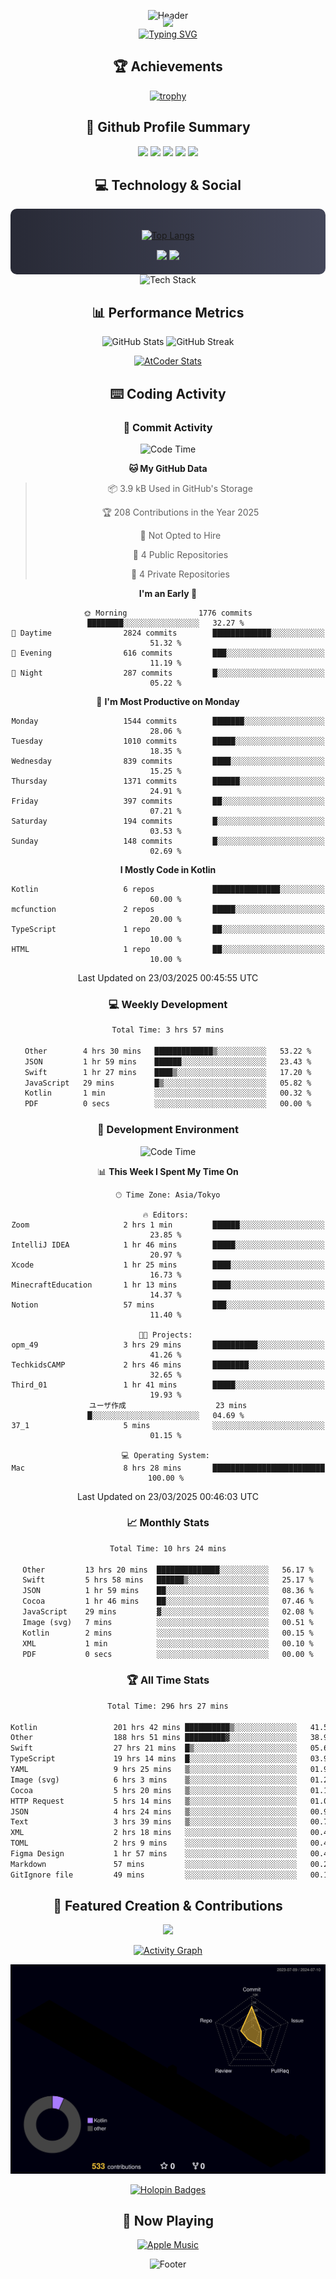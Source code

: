 <div align="center">
  
![Header](https://capsule-render.vercel.app/api?type=waving&color=gradient&customColorList=12&height=300&section=header&text=Welcome%20to%20Batapii's%20Universe&fontSize=50&animation=fadeIn&fontAlignY=40&desc=Android%20Developer%20|%20Kotlin%20LOVE%20)

<div style="margin-top: -20px;">
  <img src="https://readme-typing-svg.herokuapp.com/?lines=Crafting+Android+Experiences;Building+Tomorrow's+Apps+Today;Always+Learning,+Always+Growing&font=Fira%20Code&center=true&width=440&height=45&color=f75c7e&vCenter=true&size=22&pause=1000">
</div>

<a href="https://git.io/typing-svg">
  <img src="https://readme-typing-svg.demolab.com?font=Fira+Code&weight=600&size=28&duration=4000&pause=1000&center=true&vCenter=true&width=800&lines=Hey+there!+I'm+Batapii+%F0%9F%91%8B;Android+Developer+from+Japan+%F0%9F%87%AF%F0%9F%87%B5" alt="Typing SVG" />
</a>

## 🏆 Achievements

[![trophy](https://github-profile-trophy.vercel.app/?username=batapii&theme=onestar&no-frame=true&no-bg=true&column=8&rank=SECRET,SSS,SS,S,AAA,AA,A,B,C,?&margin-w=10&margin-h=10)](https://github.com/ryo-ma/github-profile-trophy)

## 🎯 Github Profile Summary

<div align="center">
  <img src="http://github-profile-summary-cards.vercel.app/api/cards/profile-details?username=batapii&theme=radical" />
  <img src="http://github-profile-summary-cards.vercel.app/api/cards/repos-per-language?username=batapii&theme=radical" />
  <img src="http://github-profile-summary-cards.vercel.app/api/cards/most-commit-language?username=batapii&theme=radical" />
  <img src="http://github-profile-summary-cards.vercel.app/api/cards/stats?username=batapii&theme=radical" />
  <img src="http://github-profile-summary-cards.vercel.app/api/cards/productive-time?username=batapii&theme=radical" />
</div>

## 💻 Technology & Social

<div align="center" style="background: linear-gradient(to right, #282A36, #44475A); padding: 20px; border-radius: 10px;">

[![Top Langs](https://github-readme-stats.vercel.app/api/top-langs/?username=batapii
)](https://github.com/anuraghazra/github-readme-stats)

<div style="margin-top: 15px">
<a href="https://github.com/batapii"><img src="https://img.shields.io/github/followers/batapii?style=for-the-badge&logo=github&label=Follow&color=ff6e96&labelColor=282A36"/></a>
<a href="https://twitter.com/batapii3939"><img src="https://img.shields.io/twitter/follow/batapii?style=for-the-badge&logo=twitter&color=1DA1F2&labelColor=282A36&label= Twitter"/></a>
</div>

</div>

<div align="center">
<img src="https://github-readme-tech-stack.vercel.app/api/cards?title=Tech+Stack&align=center&titleAlign=center&fontSize=20&lineHeight=10&lineCount=4&theme=github_dark&width=800&bg=%230D1117&badge=%23161B22&border=%2321262D&titleColor=%2358A6FF&line1=kotlin%2Ckotlin%2C0095D5%3Bandroid%2Candroid%2C00ff00%3Bjetpackcompose%2Cjetpack%2C4285F4%3B&line2=swift%2Cswift%2CFA7343%3Bfirebase%2Cfirebase%2CFFCA28%3Bgithub%2Cgithub%2C181717%3B&line3=typescript%2Ctypescript%2C3178C6%3Bgraphql%2Cgraphql%2CE10098%3Bsupabase%2Csupabase%2C3FCF8E%3B&line4=gradle%2Cgradle%2C02303A%3Bgitkraken%2Cgitkraken%2C179287%3Bpostman%2Cpostman%2CFF6C37%3B" alt="Tech Stack" />
</div>



## 📊 Performance Metrics

<div align="center">

![GitHub Stats](https://github-readme-stats.vercel.app/api?username=batapii&show_icons=true&theme=radical&hide_border=true&bg_color=0D1117)
![GitHub Streak](https://github-readme-streak-stats.herokuapp.com/?user=batapii&theme=radical&hide_border=true&background=0D1117)

[![AtCoder Stats](https://atcoder-readme-stats.vercel.app/stats/batapii3939?theme=dark&show_history=5&width=495)](https://github.com/iwbc-mzk/atcoder-readme-stats)

</div>

## ⌨️ Coding Activity

### 🌟 Commit Activity
<!--START_SECTION:commit-stats-->
![Code Time](http://img.shields.io/badge/Code%20Time-485%20hrs%2019%20mins-blue)

**🐱 My GitHub Data** 

> 📦 3.9 kB Used in GitHub's Storage 
 > 
> 🏆 208 Contributions in the Year 2025
 > 
> 🚫 Not Opted to Hire
 > 
> 📜 4 Public Repositories 
 > 
> 🔑 4 Private Repositories 
 > 
**I'm an Early 🐤** 

```text
🌞 Morning                1776 commits        ████████░░░░░░░░░░░░░░░░░   32.27 % 
🌆 Daytime                2824 commits        █████████████░░░░░░░░░░░░   51.32 % 
🌃 Evening                616 commits         ███░░░░░░░░░░░░░░░░░░░░░░   11.19 % 
🌙 Night                  287 commits         █░░░░░░░░░░░░░░░░░░░░░░░░   05.22 % 
```
📅 **I'm Most Productive on Monday** 

```text
Monday                   1544 commits        ███████░░░░░░░░░░░░░░░░░░   28.06 % 
Tuesday                  1010 commits        █████░░░░░░░░░░░░░░░░░░░░   18.35 % 
Wednesday                839 commits         ████░░░░░░░░░░░░░░░░░░░░░   15.25 % 
Thursday                 1371 commits        ██████░░░░░░░░░░░░░░░░░░░   24.91 % 
Friday                   397 commits         ██░░░░░░░░░░░░░░░░░░░░░░░   07.21 % 
Saturday                 194 commits         █░░░░░░░░░░░░░░░░░░░░░░░░   03.53 % 
Sunday                   148 commits         █░░░░░░░░░░░░░░░░░░░░░░░░   02.69 % 
```


**I Mostly Code in Kotlin** 

```text
Kotlin                   6 repos             ███████████████░░░░░░░░░░   60.00 % 
mcfunction               2 repos             █████░░░░░░░░░░░░░░░░░░░░   20.00 % 
TypeScript               1 repo              ██░░░░░░░░░░░░░░░░░░░░░░░   10.00 % 
HTML                     1 repo              ██░░░░░░░░░░░░░░░░░░░░░░░   10.00 % 
```




 Last Updated on 23/03/2025 00:45:55 UTC
<!--END_SECTION:commit-stats-->

### 💻 Weekly Development
<!--START_SECTION:wakatime-->

```txt
Total Time: 3 hrs 57 mins

Other        4 hrs 30 mins   █████████████▒░░░░░░░░░░░   53.22 %
JSON         1 hr 59 mins    ██████░░░░░░░░░░░░░░░░░░░   23.43 %
Swift        1 hr 27 mins    ████▒░░░░░░░░░░░░░░░░░░░░   17.20 %
JavaScript   29 mins         █▒░░░░░░░░░░░░░░░░░░░░░░░   05.82 %
Kotlin       1 min           ░░░░░░░░░░░░░░░░░░░░░░░░░   00.32 %
PDF          0 secs          ░░░░░░░░░░░░░░░░░░░░░░░░░   00.00 %
```

<!--END_SECTION:wakatime-->

### 🔨 Development Environment
<!--START_SECTION:dev-stats-->
![Code Time](http://img.shields.io/badge/Code%20Time-485%20hrs%2019%20mins-blue)

📊 **This Week I Spent My Time On** 

```text
🕑︎ Time Zone: Asia/Tokyo

🔥 Editors: 
Zoom                     2 hrs 1 min         ██████░░░░░░░░░░░░░░░░░░░   23.85 % 
IntelliJ IDEA            1 hr 46 mins        █████░░░░░░░░░░░░░░░░░░░░   20.97 % 
Xcode                    1 hr 25 mins        ████░░░░░░░░░░░░░░░░░░░░░   16.73 % 
MinecraftEducation       1 hr 13 mins        ████░░░░░░░░░░░░░░░░░░░░░   14.37 % 
Notion                   57 mins             ███░░░░░░░░░░░░░░░░░░░░░░   11.40 % 

🐱‍💻 Projects: 
opm_49                   3 hrs 29 mins       ██████████░░░░░░░░░░░░░░░   41.26 % 
TechkidsCAMP             2 hrs 46 mins       ████████░░░░░░░░░░░░░░░░░   32.65 % 
Third_01                 1 hr 41 mins        █████░░░░░░░░░░░░░░░░░░░░   19.93 % 
ユーザ作成                    23 mins             █░░░░░░░░░░░░░░░░░░░░░░░░   04.69 % 
37_1                     5 mins              ░░░░░░░░░░░░░░░░░░░░░░░░░   01.15 % 

💻 Operating System: 
Mac                      8 hrs 28 mins       █████████████████████████   100.00 % 
```


 Last Updated on 23/03/2025 00:46:03 UTC
<!--END_SECTION:dev-stats-->

### 📈 Monthly Stats
<!--START_SECTION:wakamonth-->

```txt
Total Time: 10 hrs 24 mins

Other         13 hrs 20 mins  ██████████████░░░░░░░░░░░   56.17 %
Swift         5 hrs 58 mins   ██████▒░░░░░░░░░░░░░░░░░░   25.17 %
JSON          1 hr 59 mins    ██░░░░░░░░░░░░░░░░░░░░░░░   08.36 %
Cocoa         1 hr 46 mins    ██░░░░░░░░░░░░░░░░░░░░░░░   07.46 %
JavaScript    29 mins         ▓░░░░░░░░░░░░░░░░░░░░░░░░   02.08 %
Image (svg)   7 mins          ░░░░░░░░░░░░░░░░░░░░░░░░░   00.51 %
Kotlin        2 mins          ░░░░░░░░░░░░░░░░░░░░░░░░░   00.15 %
XML           1 min           ░░░░░░░░░░░░░░░░░░░░░░░░░   00.10 %
PDF           0 secs          ░░░░░░░░░░░░░░░░░░░░░░░░░   00.00 %
```

<!--END_SECTION:wakamonth-->

### 🏆 All Time Stats
<!--START_SECTION:wakaalltime-->

```txt
Total Time: 296 hrs 27 mins

Kotlin                 201 hrs 42 mins ██████████▒░░░░░░░░░░░░░░   41.56 %
Other                  188 hrs 51 mins █████████▓░░░░░░░░░░░░░░░   38.92 %
Swift                  27 hrs 21 mins  █▒░░░░░░░░░░░░░░░░░░░░░░░   05.64 %
TypeScript             19 hrs 14 mins  █░░░░░░░░░░░░░░░░░░░░░░░░   03.96 %
YAML                   9 hrs 25 mins   ▒░░░░░░░░░░░░░░░░░░░░░░░░   01.94 %
Image (svg)            6 hrs 3 mins    ▒░░░░░░░░░░░░░░░░░░░░░░░░   01.25 %
Cocoa                  5 hrs 20 mins   ▒░░░░░░░░░░░░░░░░░░░░░░░░   01.10 %
HTTP Request           5 hrs 14 mins   ▒░░░░░░░░░░░░░░░░░░░░░░░░   01.08 %
JSON                   4 hrs 24 mins   ▒░░░░░░░░░░░░░░░░░░░░░░░░   00.91 %
Text                   3 hrs 39 mins   ▒░░░░░░░░░░░░░░░░░░░░░░░░   00.75 %
XML                    2 hrs 18 mins   ░░░░░░░░░░░░░░░░░░░░░░░░░   00.48 %
TOML                   2 hrs 9 mins    ░░░░░░░░░░░░░░░░░░░░░░░░░   00.45 %
Figma Design           1 hr 57 mins    ░░░░░░░░░░░░░░░░░░░░░░░░░   00.40 %
Markdown               57 mins         ░░░░░░░░░░░░░░░░░░░░░░░░░   00.20 %
GitIgnore file         49 mins         ░░░░░░░░░░░░░░░░░░░░░░░░░   00.17 %
```

<!--END_SECTION:wakaalltime-->


## 🌟 Featured Creation & Contributions

<div align="center">
  <a href="https://github.com/batapii/ToDoSNS">
    <img src="https://github-readme-stats.vercel.app/api/pin/?username=batapii&repo=ToDoSNS&theme=radical&hide_border=true&bg_color=0D1117" />
  </a>

[![Activity Graph](https://github-readme-activity-graph.vercel.app/graph?username=batapii&custom_title=Contribution%20Graph&hide_border=true&theme=radical&bg_color=0D1117)](https://github.com/ashutosh00710/github-readme-activity-graph)

![3D Contrib](./profile-3d-contrib/profile-night-rainbow.svg)

[![Holopin Badges](https://holopin.me/batapii)](https://holopin.io/@batapii)

</div>

## 🎵 Now Playing

<div align="center">
  
[![Apple Music](https://music-profile.rayriffy.com/theme/dark.svg?uid=001005.6598667d2ffd4a10a4f429edd0ba24c4.1156)](https://github.com/rayriffy/apple-music-github-profile)

</div>

![Footer](https://capsule-render.vercel.app/api?type=waving&color=gradient&customColorList=12&height=100&section=footer)

</div>
